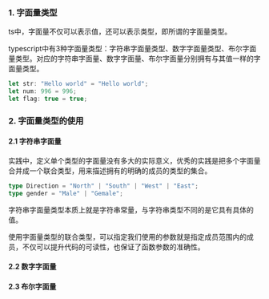### 1. 字面量类型

ts中，字面量不仅可以表示值，还可以表示类型，即所谓的字面量类型。

typescript中有3种字面量类型：字符串字面量类型、数字字面量类型、布尔字面量类型。对应的字符串字面量、数字字面量、布尔字面量分别拥有与其值一样的字面量类型。

```ts
let str: "Hello world" = "Hello world";
let num: 996 = 996;
let flag: true = true;
```

### 2. 字面量类型的使用

#### 2.1 字符串字面量

实践中，定义单个类型的字面量没有多大的实际意义，优秀的实践是把多个字面量合并成一个联合类型，用来描述拥有的明确的成员的类型的集合。

```ts
type Direction = "North" | "South" | "West" | "East";
type gender = "Male" | "Gemale";
```

字符串字面量类型本质上就是字符串常量，与字符串类型不同的是它具有具体的值。

使用字面量类型的联合类型，可以指定我们使用的参数就是指定成员范围内的成员，不仅可以提升代码的可读性，也保证了函数参数的准确性。

#### 2.2 数字字面量

#### 2.3 布尔字面量